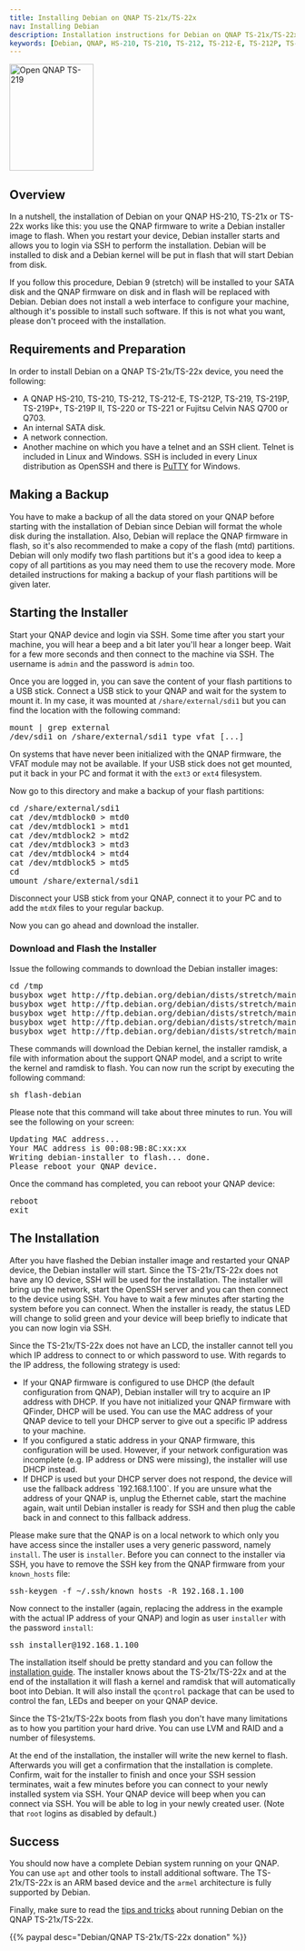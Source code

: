 ```yaml
---
title: Installing Debian on QNAP TS-21x/TS-22x
nav: Installing Debian
description: Installation instructions for Debian on QNAP TS-21x/TS-22x
keywords: [Debian, QNAP, HS-210, TS-210, TS-212, TS-212-E, TS-212P, TS-219, TS-219P, TS-219P+, TS-220, TS-221, ARM, armel, installation]
---
```


<div class="right">
<img src = "../images/r_ts219p.jpg" class="border" alt="Open QNAP TS-219" width="148" height="188" />
</div>

<h2>Overview</h2>

In a nutshell, the installation of Debian on your QNAP HS-210, TS-21x or TS-22x works like
this: you use the QNAP firmware to write a Debian installer image to flash.
When you restart your device, Debian installer starts and allows you to
login via SSH to perform the installation.  Debian will be installed to
disk and a Debian kernel will be put in flash that will start Debian from
disk.

If you follow this procedure, Debian 9 (stretch) will be installed to
your SATA disk and the QNAP firmware on disk and in flash will be replaced
with Debian.  Debian does not install a web interface to configure your
machine, although it's possible to install such software.  If this is not
what you want, please don't proceed with the installation.

<h2>Requirements and Preparation</h2>

In order to install Debian on a QNAP TS-21x/TS-22x device, you need the following:

<ul>

<li>A QNAP HS-210, TS-210, TS-212, TS-212-E, TS-212P, TS-219, TS-219P, TS-219P+, TS-219P II, TS-220 or TS-221 or Fujitsu Celvin NAS Q700 or Q703.</li>

<li>An internal SATA disk.</li>

<li>A network connection.</li>

<li>Another machine on which you have a telnet and an SSH client.  Telnet
is included in Linux and Windows.  SSH is included in every Linux
distribution as OpenSSH and there is <a href =
"http://www.chiark.greenend.org.uk/~sgtatham/putty/download.html">PuTTY</a>
for Windows.</li>

</ul>

<h2>Making a Backup</h2>

You have to make a backup of all the data stored on your QNAP before
starting with the installation of Debian since Debian will format the whole
disk during the installation.  Also, Debian will replace the QNAP firmware
in flash, so it's also recommended to make a copy of the flash (mtd)
partitions.  Debian will only modify two flash partitions but
it's a good idea to keep a copy of all partitions as you may need them to
use the recovery mode.  More detailed instructions for making a backup of
your flash partitions will be given later.

<h2>Starting the Installer</h2>

Start your QNAP device and login via SSH.  Some time after you start your
machine, you will hear a beep and a bit later you'll hear a longer beep.
Wait for a few more seconds and then connect to the machine via SSH.  The
username is `admin` and the password is `admin` too.

Once you are logged in, you can save the content of your flash partitions
to a USB stick.  Connect a USB stick to your QNAP and wait for the system
to mount it.  In my case, it was mounted at `/share/external/sdi1` but you
can find the location with the following command:

<div class="code">
<pre>
mount | grep external
/dev/sdi1 on /share/external/<span class="input">sdi1</span> type vfat [...]
</pre>
</div>

On systems that have never been initialized with the QNAP firmware, the
VFAT module may not be available.  If your USB stick does not get mounted,
put it back in your PC and format it with the `ext3` or `ext4` filesystem.

Now go to this directory and make a backup of your flash partitions:

<div class="code">
<pre>
cd /share/external/sdi1
cat /dev/mtdblock0 &gt; mtd0
cat /dev/mtdblock1 &gt; mtd1
cat /dev/mtdblock2 &gt; mtd2
cat /dev/mtdblock3 &gt; mtd3
cat /dev/mtdblock4 &gt; mtd4
cat /dev/mtdblock5 &gt; mtd5
cd
umount /share/external/sdi1
</pre>
</div>

Disconnect your USB stick from your QNAP, connect it to your PC and to add
the `mtdX` files to your regular backup.

Now you can go ahead and download the installer.

<h3 id="download">Download and Flash the Installer</h3>

Issue the following commands to download the Debian installer images:

<div class="code">
<pre>
cd /tmp
busybox wget http://ftp.debian.org/debian/dists/stretch/main/installer-armel/current/images/kirkwood/network-console/qnap/ts-21x/initrd
busybox wget http://ftp.debian.org/debian/dists/stretch/main/installer-armel/current/images/kirkwood/network-console/qnap/ts-21x/kernel-6281
busybox wget http://ftp.debian.org/debian/dists/stretch/main/installer-armel/current/images/kirkwood/network-console/qnap/ts-21x/kernel-6282
busybox wget http://ftp.debian.org/debian/dists/stretch/main/installer-armel/current/images/kirkwood/network-console/qnap/ts-21x/flash-debian
busybox wget http://ftp.debian.org/debian/dists/stretch/main/installer-armel/current/images/kirkwood/network-console/qnap/ts-21x/model
</pre>
</div>

These commands will download the Debian kernel, the installer ramdisk, a
file with information about the support QNAP model, and a script to write
the kernel and ramdisk to flash.  You can now run the script by executing
the following command:

<div class="code">
<pre>
sh flash-debian
</pre>
</div>

Please note that this command will take about three minutes to run.  You
will see the following on your screen:

<div class="code">
<pre>
Updating MAC address...
Your MAC address is 00:08:9B:8C:xx:xx
Writing debian-installer to flash... done.
Please reboot your QNAP device.
</pre>
</div>

Once the command has completed, you can reboot your QNAP device:

<div class="code">
<pre>
reboot
exit
</pre>
</div>

<h2 id="install">The Installation</h2>

After you have flashed the Debian installer image and restarted your QNAP
device, the Debian installer will start.  Since the TS-21x/TS-22x does not have
any IO device, SSH will be used for the installation.  The installer will
bring up the network, start the OpenSSH server and you can then connect to
the device using SSH.  You have to wait a few minutes after starting the
system before you can connect.  When the installer is ready, the status LED
will change to solid green and your device will beep briefly to indicate
that you can now login via SSH.

<div id = "net-config">

Since the TS-21x/TS-22x does not have an LCD, the installer cannot tell you which
IP address to connect to or which password to use.  With regards to the IP
address, the following strategy is used:

<ul>

<li>If your QNAP firmware is configured to use DHCP (the default
configuration from QNAP), Debian installer will try to acquire an IP
address with DHCP.  If you have not initialized your QNAP firmware with
QFinder, DHCP will be used.  You can use the MAC address of your QNAP
device to tell your DHCP server to give out a specific IP address to your
machine.</li>

<li>If you configured a static address in your QNAP firmware, this
configuration will be used.  However, if your network configuration was
incomplete (e.g. IP address or DNS were missing), the installer will use
DHCP instead.</li>

<li>If DHCP is used but your DHCP server does not respond, the device will
use the fallback address `192.168.1.100`.  If you are unsure what the
address of your QNAP is, unplug the Ethernet cable, start the machine
again, wait until Debian installer is ready for SSH and then plug the cable
back in and connect to this fallback address.</li>

</ul>

Please make sure that the QNAP is on a local network to which only you
have access since the installer uses a very generic password, namely
`install`. The user is `installer`.  Before you can connect to the
installer via SSH, you have to remove the SSH key from the QNAP firmware
from your `known_hosts` file:

<div class="code">
<pre>
ssh-keygen -f ~/.ssh/known_hosts -R <span class="input">192.168.1.100</span>
</pre>
</div>

</div id = "net-config">

Now connect to the installer (again, replacing the address in the
example with the actual IP address of your QNAP) and login as user
`installer` with the password `install`:

<div class="code">
<pre>
ssh installer@<span class="input">192.168.1.100</span>
</pre>
</div>

The installation itself should be pretty standard and you can follow the <a
href = "http://www.debian.org/releases/stretch/armel/">installation
guide</a>.  The installer knows about the TS-21x/TS-22x and at the end of the
installation it will flash a kernel and ramdisk that will automatically
boot into Debian.  It will also install the `qcontrol` package that can be
used to control the fan, LEDs and beeper on your QNAP device.

Since the TS-21x/TS-22x boots from flash you don't have many limitations as to how
you partition your hard drive.  You can use LVM and RAID and a number of
filesystems.

At the end of the installation, the installer will write the new kernel to
flash.  Afterwards you will get a confirmation that the installation is
complete.  Confirm, wait for the installer to finish and once your SSH
session terminates, wait a few minutes before you can connect to your newly
installed system via SSH.  Your QNAP device will beep when you can connect via
SSH.  You will be able to log in your newly created user.  (Note that
`root` logins as disabled by default.)

<h2>Success</h2>

You should now have a complete Debian system running on your QNAP.  You can
use `apt` and other tools to install additional software.  The
TS-21x/TS-22x is an ARM based device and the `armel` architecture is fully
supported by Debian.

Finally, make sure to read the <a href = "../tips/">tips and tricks</a>
about running Debian on the QNAP TS-21x/TS-22x.

{{% paypal desc="Debian/QNAP TS-21x/TS-22x donation" %}}

